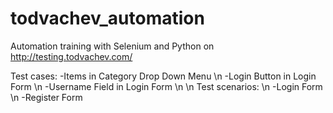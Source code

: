 # todvachev_automation

Automation training with Selenium and Python on http://testing.todvachev.com/

Test cases:
-Items in Category Drop Down Menu \n
-Login Button in Login Form \n
-Username Field in Login Form \n
\n
Test scenarios: \n
-Login Form \n
-Register Form
